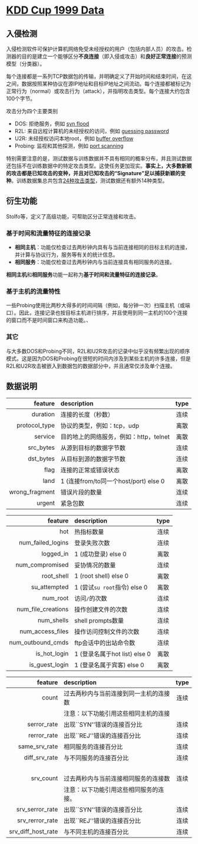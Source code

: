 # [KDD Cup 1999 Data](http://kdd.ics.uci.edu/databases/kddcup99/kddcup99.html)

## 入侵检测

入侵检测软件可保护计算机网络免受未经授权的用户（包括内部人员）的攻击。检测器的目的是建立一个能够区分**不良连接**（即入侵或攻击）和**良好正常连接**的预测模型（分类器）。

每个连接都是一系列TCP数据包的传输，并明确定义了开始时间和结束时间，在这之间，数据按照某种协议在源IP地址和目标IP地址之间流动。每个连接都被标记为正常行为（normal）或攻击行为（attack），并指明攻击类型。每个连接大约包含100个字节。

攻击分为四个主要类别

- DOS: 拒绝服务，例如 <u>syn flood</u>
- R2L: 来自远程计算机的未经授权的访问，例如 <u>guessing password</u>
- U2R: 未经授权访问本地root，例如 <u>buffer overflow</u>
- Probing: 监视和其他探测，例如 <u>port scanning</u>

特别需要注意的是，测试数据与训练数据并不具有相同的概率分布，并且测试数据还包括不在训练数据中的特定攻击类型。这使任务更加现实。**事实上，大多数新颖的攻击都是已知攻击的变种，并且对已知攻击的“Signature”足以捕获新颖的变种**。训练数据集总共包含[24种攻击类型](training_attack_types.txt)，测试数据还有额外14种类型。

## 衍生功能

Stolfo等，定义了高级功能，可帮助区分正常连接和攻击。

### 基于时间和流量特征的连接记录

- **相同主机**：功能仅检查过去两秒钟内具有与当前连接相同的目标主机的连接，并计算与协议行为，服务等有关的统计信息。
- **相同服务**：功能仅检查过去两秒钟内与当前连接具有相同服务的连接。

**相同主机**和**相同服务**功能一起称为**基于时间和流量特征的连接记录**。

### 基于主机的流量特性

一些Probing使用比两秒大得多的时间间隔（例如，每分钟一次）扫描主机（或端口）。因此，连接记录也按目标主机进行排序，并且使用到同一主机的100个连接的窗口而不是时间窗口来构造功能。、

### 其它

与大多数DOS和Probing不同，R2L和U2R攻击的记录中似乎没有频繁出现的顺序模式。这是因为DOS和Probing在很短的时间内涉及到某些主机的许多连接，但是R2L和U2R攻击被嵌入到数据包的数据部分中，并且通常仅涉及单个连接。

## 数据说明

| feature | description | type |
| -: | :- | :-: |
| duration      | 连接的长度（秒数） | 连续 |
| protocol_type | 协议的类型，例如：tcp，udp | 离散 |
| service       | 目的地上的网络服务，例如：http，telnet | 离散 |
| src_bytes     | 从源到目标的数据字节数 | 连续 |
| dst_bytes     | 从目标到源的数据字节数 | 连续 |
| flag          | 连接的正常或错误状态 | 离散 |
| land          | 1 (连接from/to同一个host/port) else 0 | 离散 |
| wrong_fragment| 错误片段的数量 | 连续 |
| urgent        | 紧急包数 | 连续 |

| feature | description | type |
| -: | :- | :-: |
| hot               | 热指标数量 | 连续 |
| num_failed_logins | 登录失败次数  | 连续 |
| logged_in         | 1 (成功登录) else 0 | 离散 |
| num_compromised   | 妥协情况的数量 | 连续 |
| root_shell        | 1 (root shell) else 0 | 离散 |
| su_attempted      | 1 (尝试`su root`指令) else 0 | 离散 |
| num_root          | 访问`/`的次数 | 连续 |
| num_file_creations| 操作创建文件的次数 | 连续 |
| num_shells        | shell prompts数量 | 连续 |
| num_access_files  | 操作访问控制文件的次数  | 连续 |
| num_outbound_cmds | ftp会话中的出站命令数  | 连续 |
| is_hot_login      | 1 (登录名属于hot list) else 0 | 离散 |
| is_guest_login    | 1 (登录名属于宾客) else 0 | 离散 |

| feature | description | type |
| -: | :- | :-: |
| count         | 过去两秒内与当前连接到同一主机的连接数  | 连续 |
|| 注意：以下功能引用这些相同主机的连接 ||
| serror_rate   | 出现``SYN''错误的连接百分比 | 连续 |
| rerror_rate   | 出现``REJ''错误的连接百分比 | 连续 |
| same_srv_rate | 相同服务的连接百分比 | 连续 |
| diff_srv_rate | 与不同服务的连接百分比 | 连续 |
| &nbsp; |||
| srv_count     | 过去两秒内与当前连接相同服务的连接数  | 连续 |
|| 注意：以下功能引用这些相同服务的连接。 ||
| srv_serror_rate       | 出现``SYN''错误的连接百分比 | 连续 |
| srv_rerror_rate       | 出现``REJ''错误的连接百分比 | 连续 |
| srv_diff_host_rate    | 与不同主机的连接百分比 | 连续 |
